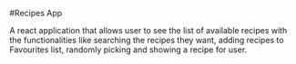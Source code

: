 #Recipes App

A react application that allows user to see the list of available recipes with the functionalities like searching the recipes they want, adding recipes to Favourites list, randomly picking and showing a recipe for user.
